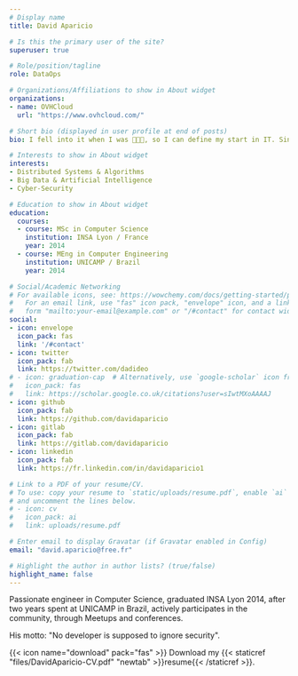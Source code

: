 ```yaml
---
# Display name
title: David Aparicio

# Is this the primary user of the site?
superuser: true

# Role/position/tagline
role: DataOps

# Organizations/Affiliations to show in About widget
organizations:
- name: OVHCloud
  url: "https://www.ovhcloud.com/"

# Short bio (displayed in user profile at end of posts)
bio: I fell into it when I was 👨‍👦‍👦, so I can define my start in IT. Since then, new tech have been developed..

# Interests to show in About widget
interests:
- Distributed Systems & Algorithms
- Big Data & Artificial Intelligence
- Cyber-Security

# Education to show in About widget
education:
  courses:
  - course: MSc in Computer Science
    institution: INSA Lyon / France
    year: 2014
  - course: MEng in Computer Engineering
    institution: UNICAMP / Brazil
    year: 2014

# Social/Academic Networking
# For available icons, see: https://wowchemy.com/docs/getting-started/page-builder/#icons
#   For an email link, use "fas" icon pack, "envelope" icon, and a link in the
#   form "mailto:your-email@example.com" or "/#contact" for contact widget.
social:
- icon: envelope
  icon_pack: fas
  link: '/#contact'
- icon: twitter
  icon_pack: fab
  link: https://twitter.com/dadideo
# - icon: graduation-cap  # Alternatively, use `google-scholar` icon from `ai` icon pack
#   icon_pack: fas
#   link: https://scholar.google.co.uk/citations?user=sIwtMXoAAAAJ
- icon: github
  icon_pack: fab
  link: https://github.com/davidaparicio
- icon: gitlab
  icon_pack: fab
  link: https://gitlab.com/davidaparicio
- icon: linkedin
  icon_pack: fab
  link: https://fr.linkedin.com/in/davidaparicio1

# Link to a PDF of your resume/CV.
# To use: copy your resume to `static/uploads/resume.pdf`, enable `ai` icons in `params.toml`, 
# and uncomment the lines below.
# - icon: cv
#   icon_pack: ai
#   link: uploads/resume.pdf

# Enter email to display Gravatar (if Gravatar enabled in Config)
email: "david.aparicio@free.fr"

# Highlight the author in author lists? (true/false)
highlight_name: false
---
```


Passionate engineer in Computer Science, graduated INSA Lyon 2014, after two years spent at UNICAMP in Brazil, actively participates in the community, through Meetups and conferences.

His motto: "No developer is supposed to ignore security".

{{< icon name="download" pack="fas" >}} Download my {{< staticref "files/DavidAparicio-CV.pdf" "newtab" >}}resume{{< /staticref >}}.
